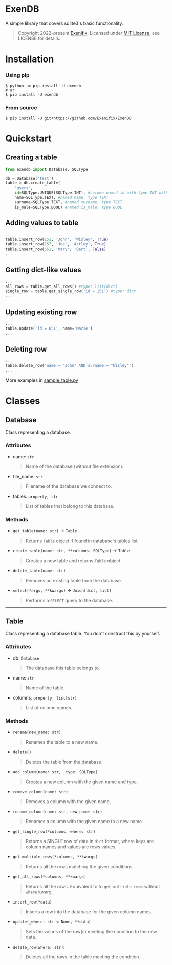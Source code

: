 # ExenDB
A simple library that covers sqlite3's basic functionality.

> Copyright 2022-present [Exenifix](https://github.com/Exenifix).
Licensed under [MIT License](http://www.opensource.org/licenses/mit), see LICENSE for details.

# Installation
### Using pip
```console
$ python -m pip install -U exendb
# or
$ pip install -U exendb
```
### From source
```console
$ pip install -U git+https://github.com/Exenifix/ExenDB
```

# Quickstart

## Creating a table
```py
from exendb import Database, SQLType

db = Database('test')
table = db.create_table(
    'users', 
    id=SQLType.UNIQUE(SQLType.INT), #column named id with type INT with unique value
    name=SQLType.TEXT, #named name, type TEXT
    surname=SQLType.TEXT, #named surname, type TEXT
    is_male=SQLType.BOOL) #named is_male, type BOOL
```
## Adding values to table
```py
...
table.insert_row(151, 'John', 'Wisley', True)
table.insert_row(157, 'Joe', 'Astley', True)
table.insert_row(651, 'Mary', 'Bart', False)
...
```
## Getting dict-like values
```py
...
all_rows = table.get_all_rows() #type: list[dict]
single_row = table.get_single_row('id = 151') #type: dict
...
```
## Updating existing row
```py
...
table.update('id = 651', name='Marie')
...
```
## Deleting row
```py
...
table.delete_row('name = "John" AND surname = "Wisley"')
...
```

More examples in [sample_table.py](https://github.com/Exenifix/ExenDB/blob/exampels/sample_table.py)

# Classes
## Database

Class representing a database.
    
### Attributes
- name: `str`
    > Name of the database (without file extension).
- file_name: `str`
    > Filename of the database we connect to.
- tables: `property, str`
    > List of tables that belong to this database.
    
### Methods
- `get_table(name: str)` -> `Table`
    > Returns `Table` object if found in database's tables list.

- `create_table(name: str, **columns: SQLType)` -> `Table`
    > Creates a new table and returns `Table` object.

- `delete_table(name: str)`
    > Removes an existing table from the database.

- `select(*args, **kwargs)` -> `Union[dict, list]`
    > Performs a `SELECT` query to the database.

-----------

## Table

Class representing a database table. You don't construct this by yourself.

### Attributes
- db: `Database`
    > The database this table belongs to.
- name: `str`
    > Name of the table.
- columns: `property, list[str]`
    > List of column names.

### Methods
- `rename(new_name: str)`
    > Renames the table to a new name.

- `delete()`
    > Deletes the table from the database.

- `add_column(name: str, _type: SQLType)`
    > Creates a new column with the given name and type.

- `remove_column(name: str)`
    > Removes a column with the given name.

- `rename_column(name: str, new_name: str)`
    > Renames a column with the given name to a new name.

- `get_single_row(*columns, where: str)`
    > Returns a SINGLE row of data in `dict` format, where keys are column names and values are rows values.

- `get_multiple_rows(*columns, **kwargs)`
    > Returns all the rows matching the given conditions.

- `get_all_rows(*columns, **kwargs)`
    > Returns all the rows. Equivalent to to `get_multiple_rows` without `where` kwarg.

- `insert_row(*data)`
    > Inserts a row into the database for the given column names.

- `update(_where: str = None, **data)`
    > Sets the values of the row(s) meeting the condition to the new data.

- `delete_row(where: str)`:
    > Deletes all the rows in the table meeting the condition.